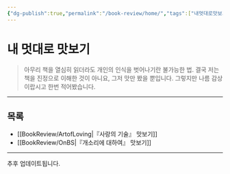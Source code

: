 ```yaml
---
{"dg-publish":true,"permalink":"/book-review/home/","tags":["내멋대로맛보기"],"created":"2024-02-08T15:27:29.404+09:00","updated":"2024-07-15T19:38:20.315+09:00"}
---
```



# 내 멋대로 맛보기

> 아무리 책을 열심히 읽더라도 개인의 인식을 벗어나기란 불가능한 법.
> 결국 저는 책을 진정으로 이해한 것이 아니요, 그저 맛만 봤을 뿐입니다.
> 그렇지만 나름 감상이랍시고 한번 적어봤습니다.
---

## 목록

+ [[BookReview/ArtofLoving\|『사랑의 기술』 맛보기]]
+ [[BookReview/OnBS\|『개소리에 대하여』 맛보기]]


---

추후 업데이트됩니다.